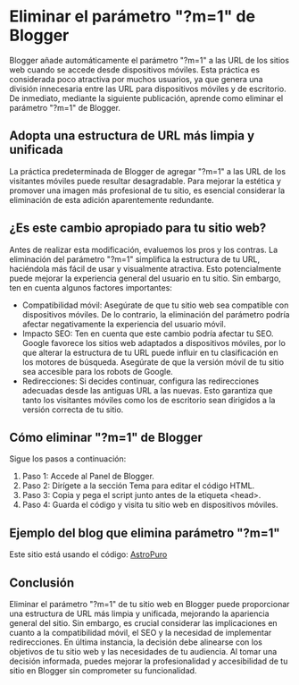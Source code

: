# Eliminar el parámetro "?m=1" de Blogger
Blogger añade automáticamente el parámetro "?m=1" a las URL de los sitios web cuando se accede desde dispositivos móviles. Esta práctica es considerada poco atractiva por muchos usuarios, ya que genera una división innecesaria entre las URL para dispositivos móviles y de escritorio. De inmediato, mediante la siguiente publicación, aprende como eliminar el parámetro "?m=1" de Blogger.
## Adopta una estructura de URL más limpia y unificada
La práctica predeterminada de Blogger de agregar "?m=1" a las URL de los visitantes móviles puede resultar desagradable. Para mejorar la estética y promover una imagen más profesional de tu sitio, es esencial considerar la eliminación de esta adición aparentemente redundante.
## ¿Es este cambio apropiado para tu sitio web?
Antes de realizar esta modificación, evaluemos los pros y los contras. La eliminación del parámetro "?m=1" simplifica la estructura de tu URL, haciéndola más fácil de usar y visualmente atractiva. Esto potencialmente puede mejorar la experiencia general del usuario en tu sitio. Sin embargo, ten en cuenta algunos factores importantes:
* Compatibilidad móvil: Asegúrate de que tu sitio web sea compatible con dispositivos móviles. De lo contrario, la eliminación del parámetro podría afectar negativamente la experiencia del usuario móvil.
*  Impacto SEO: Ten en cuenta que este cambio podría afectar tu SEO. Google favorece los sitios web adaptados a dispositivos móviles, por lo que alterar la estructura de tu URL puede influir en tu clasificación en los motores de búsqueda. Asegúrate de que la versión móvil de tu sitio sea accesible para los robots de Google.
*  Redirecciones: Si decides continuar, configura las redirecciones adecuadas desde las antiguas URL a las nuevas. Esto garantiza que tanto los visitantes móviles como los de escritorio sean dirigidos a la versión correcta de tu sitio.
## Cómo eliminar "?m=1" de Blogger
Sigue los pasos a continuación:
1. Paso 1: Accede al Panel de Blogger.
2. Paso 2: Dirígete a la sección Tema para editar el código HTML.
3. Paso 3: Copia y pega el script junto antes de la etiqueta &lt;head&gt;.
4. Paso 4: Guarda el código y visita tu sitio web en dispositivos móviles.
## Ejemplo del blog que elimina parámetro "?m=1"
Este sitio está usando el código: [AstroPuro](https://astropuro.blogspot.com/2023/10/eliminar-m1-de-blogger.html)
## Conclusión
Eliminar el parámetro "?m=1" de tu sitio web en Blogger puede proporcionar una estructura de URL más limpia y unificada, mejorando la apariencia general del sitio. Sin embargo, es crucial considerar las implicaciones en cuanto a la compatibilidad móvil, el SEO y la necesidad de implementar redirecciones. En última instancia, la decisión debe alinearse con los objetivos de tu sitio web y las necesidades de tu audiencia. Al tomar una decisión informada, puedes mejorar la profesionalidad y accesibilidad de tu sitio en Blogger sin comprometer su funcionalidad.
